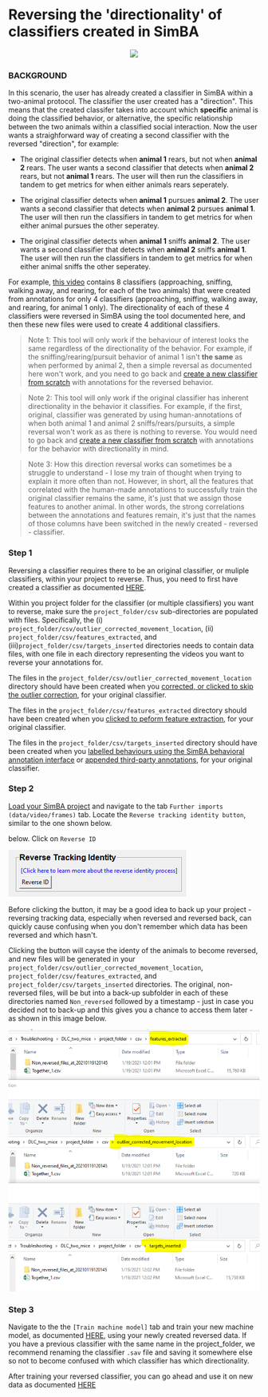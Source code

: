 # Reversing the 'directionality' of classifiers created in SimBA

<p align="center">
<img src="https://github.com/sgoldenlab/simba/blob/master/images/reversering_1.PNG" />
</p>

### BACKGROUND

In this scenario, the user has already created a classifier in SimBA within a two-animal protocol. The classifier the user created has a "direction". This means that the created classifer takes into account which **specific** animal is doing the classified behavior, or alternative, the specific relationship between the two animals within a classified social interaction. Now the user wants a straighforward way of creating a second classifier with the reversed "direction", for example: 

* The original classifier detects when **animal 1** rears, but not when **animal 2** rears. The user wants a second classifier that detects when **animal 2** rears, but not **animal 1** rears. The user will then run the classifiers in tandem to get metrics for when either animals rears seperately. 

* The original classifier detects when **animal 1** pursues **animal 2**. The user wants a second classifier that detects when **animal 2** pursues **animal 1**. The user will then run the classifiers in tandem to get metrics for when either animal pursues the other seperatey.

* The original classifier detects when **animal 1** sniffs **animal 2**. The user wants a second classifier that detects when **animal 2** sniffs **animal 1**. The user will then run the classifiers in tandem to get metrics for when either animal sniffs the other seperatey. 

For example, [this video](https://www.youtube.com/watch?v=0OIFysQvUCI&list=PLi5Vwf0hhy1R6NDQJ3U28MOUJPfl2YWYl&index=17) contains 8 classifiers 
(approaching, sniffing, walking away, and rearing, for each of the two animals) that were created from annotations for only 4 classifiers (approaching, sniffing, walking away, and rearing, for animal 1 only). The directionality of each of these 4 classifiers were reversed in SimBA using the tool documented here, and then these new files were used to create 4 additional classifiers. 

>Note 1: This tool will only work if the behaviour of interest looks the same regardless of the directionality of the behavior. For example, if the sniffing/rearing/pursuit behavior of animal 1 isn't **the same** as when performed by animal 2, then a simple reversal as documented here won't work, and you need to go back and [create a new classifier from scratch](https://github.com/sgoldenlab/simba/blob/master/docs/Scenario1.md) with annotations for the reversed behavior. 

>Note 2: This tool will only work if the original classifier has inherent directionality in the behavior it classifies. For example, if the first, original, classifier was generated by using human-annotations of when both animal 1 and animal 2 sniffs/rears/pursuits, a simple reversal won't work as as there is nothing to reverse. You would need to go back and [create a new classifier from scratch](https://github.com/sgoldenlab/simba/blob/master/docs/Scenario1.md) with annotations for the behavior with directionality in mind.

>Note 3: How this direction reversal works can sometimes be a struggle to understand - I lose my train of thought when trying to explain it more often than not. However, in short, all the features that correlated with the human-made annotations to successfully train the original classifier remains the same, it's just that we assign those features to another animal. In other words, the strong correlations between the annotations and features remain, it's just that the names of those columns have been switched in the newly created - reversed - classifier.  


### Step 1 

Reversing a classifier requires there to be an original classifier, or muliple classifiers, within your project to reverse. Thus, you need to first have created a classifier as documented [HERE](https://github.com/sgoldenlab/simba/blob/master/docs/Scenario1.md).

Within you project folder for the classifier (or multiple classifiers) you want to reverse, make sure the `project_folder/csv` sub-directories are populated with files. Specifically, the (i) `project_folder/csv/outlier_corrected_movement_location`, (ii) `project_folder/csv/features_extracted`, and (iii)`project_folder/csv/targets_inserted` directories needs to contain data files, with one file in each directory representing the videos you want to reverse your annotations for. 

The files in the `project_folder/csv/outlier_corrected_movement_location` directory should have been created when you [corrected, or clicked to skip the outlier correction](https://github.com/sgoldenlab/simba/blob/master/docs/tutorial.md#step-4-outlier-correction), for your original classifier. 

The files in the `project_folder/csv/features_extracted` directory should have been created when you [clicked to peform feature extraction](https://github.com/sgoldenlab/simba/blob/master/docs/tutorial.md#step-5-extract-features), for your original classifier. 

The files in the `project_folder/csv/targets_inserted` directory should have been created when you [labelled behaviours using the SimBA behavioral annotation interface](https://github.com/sgoldenlab/simba/blob/master/docs/tutorial.md#step-6-label-behavior) or [appended third-party annotations](https://github.com/sgoldenlab/simba/blob/master/docs/third_party_annot.md), for your original classifier. 

### Step 2

[Load your SimBA project](https://github.com/sgoldenlab/simba/blob/master/docs/tutorial.md#step-1-load-project-config) and navigate to the tab `Further imports (data/video/frames)` tab. Locate the `Reverse tracking identity button`, similar to the one shown below. 

below. Click on `Reverse ID`
<p align="left">
<img src=/images/reverseid.PNG />
</p>

Before clicking the button, it may be a good idea to back up your project - reversing tracking data, especially when reversed and reversed back, can quickly cause confusing when you don't remember which data has been reversed and which hasn't. 

Clicking the button will cayse the identy of the animals to become reversed, and new files will be generated in your `project_folder/csv/outlier_corrected_movement_location`, `project_folder/csv/features_extracted`, and `project_folder/csv/targets_inserted` directories. The original, non-reversed files, will be but into a back-up subfolder in each of these directories named `Non_reversed` followed by a timestamp - just in case you decided not to back-up and this gives you a chance to access them later - as shown in this image below. 

<p align="center">
<img src=/images/reversebackend.PNG />
</p>

### Step 3

Navigate to the the `[Train machine model]` tab and train your new machine model, as documented [HERE](https://github.com/sgoldenlab/simba/blob/master/docs/tutorial.md#step-7-train-machine-model), using your newly created reversed data. If you have a previous classifier with the same name in the project_folder, we recommend renaming the classifier `.sav` file and saving it somewhere else so not to become confused with which classifier has which directionality. 

After training your reversed classifier, you can go ahead and use it on new data as documented [HERE](https://github.com/sgoldenlab/simba/blob/master/docs/Scenario2.md#part-3-run-the-classifier-on-new-data)






